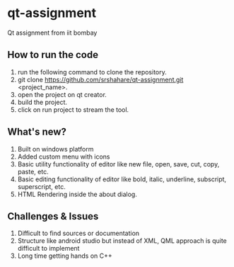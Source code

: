 # qt-assignment
Qt assignment from iit bombay

## How to run the code
1. run the following command to clone the repository.
2. git clone https://github.com/srshahare/qt-assignment.git <project_name>.
3. open the project on qt creator.
4. build the project.
5. click on run project to stream the tool.

## What's new?
1. Built on windows platform
2. Added custom menu with icons
3. Basic utility functionality of editor like new file, open, save, cut, copy, paste, etc.
4. Basic editing functionality of editor like bold, italic, underline, subscript, superscript, etc.
5. HTML Rendering inside the about dialog.

## Challenges & Issues
1. Difficult to find sources or documentation
2. Structure like android studio but instead of XML, QML approach is quite difficult to implement
3. Long time getting hands on C++
